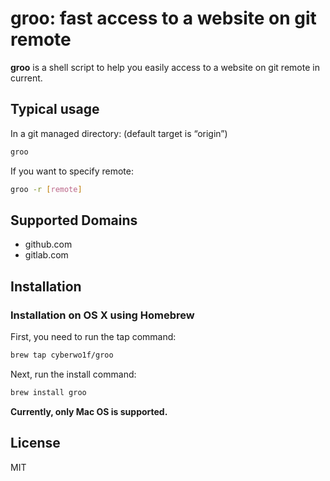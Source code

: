 # groo: fast access to a website on git remote

**groo** is a shell script to help you easily access to a website on git remote in current.

## Typical usage

In a git managed directory: (default target is “origin”)
```bash
groo
```

If you want to specify remote:
```bash
groo -r [remote]
```

## Supported Domains
- github.com
- gitlab.com

## Installation

### Installation on OS X using Homebrew

First, you need to run the tap command:
```bash
brew tap cyberwo1f/groo
```

Next, run the install command:
```bash
brew install groo
```

**Currently, only Mac OS is supported.**

## License
MIT
